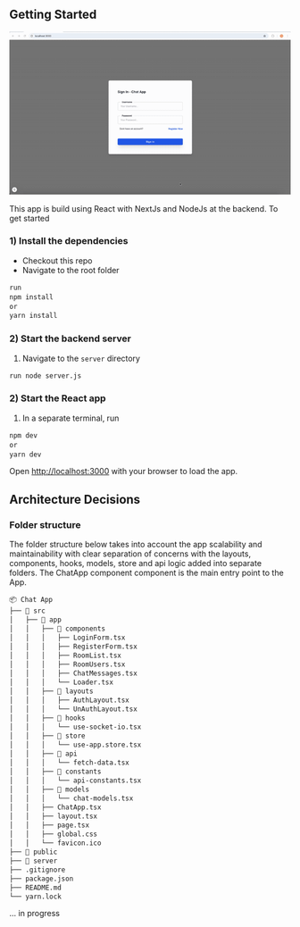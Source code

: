 ## Getting Started

![App Demo](https://github.com/nnoumegni/chat-app/blob/main/public/assets/preview.gif)

This app is build using React with NextJs and NodeJs at the backend. To get started

### 1) Install the dependencies
- Checkout this repo
- Navigate to the root folder
```bash
run 
npm install
or 
yarn install
```

### 2) Start the backend server

1) Navigate to the `server` directory

```bash
run node server.js
```

### 2) Start the React app
1) In a separate terminal, run
```bash
npm dev
or
yarn dev
```

Open [http://localhost:3000](http://localhost:3000) with your browser to load the app.


## Architecture Decisions
### Folder structure
The folder structure below takes into account the app scalability and maintainability with clear separation of concerns with the layouts, components, hooks, models, store and api logic added into separate folders.
The ChatApp component component is the main entry point to the App.
```
📦 Chat App
├── 📂 src
│   ├── 📂 app
│   │   ├── 📂 components
│   │   │   ├── LoginForm.tsx
│   │   │   ├── RegisterForm.tsx
│   │   │   ├── RoomList.tsx
│   │   │   ├── RoomUsers.tsx
│   │   │   ├── ChatMessages.tsx
│   │   │   └── Loader.tsx
│   │   ├── 📂 layouts
│   │   │   ├── AuthLayout.tsx
│   │   │   └── UnAuthLayout.tsx
│   │   ├── 📂 hooks
│   │   │   └── use-socket-io.tsx
│   │   ├── 📂 store
│   │   │   └── use-app.store.tsx
│   │   ├── 📂 api
│   │   │   └── fetch-data.tsx
│   │   ├── 📂 constants
│   │   │   └── api-constants.tsx
│   │   ├── 📂 models
│   │   │   └── chat-models.tsx
│   │   ├── ChatApp.tsx
│   │   ├── layout.tsx
│   │   ├── page.tsx
│   │   ├── global.css
│   │   └── favicon.ico
├── 📂 public
├── 📂 server
├── .gitignore
├── package.json
├── README.md
└── yarn.lock
```

... in progress
